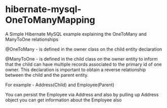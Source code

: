 # hibernate-mysql-OneToManyMapping
A Simple Hibernate MySQL example explaining the OneToMany and ManyToOne relationships

@OneToMany - is defined in the owner class on the child entity declaration

@ManyToOne - is defined in the child class on the owner entity to inform that the child can have multiple records associated to the primary id of one owner. This declaration is important to obtain a reverse relationship between the child and the parent entity.

For example - Address(Child) and Employee(Parent)

You can persist the Employee via Address and also by pulling up Address object you can get information about the Employee also 


